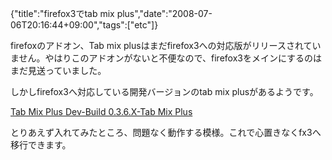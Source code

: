{"title":"firefox3でtab mix plus","date":"2008-07-06T20:16:44+09:00","tags":["etc"]}

<!-- DATE: 2008-07-06T11:16:44+00:00 -->
<!-- OLDURL: http://d.hatena.ne.jp/cou929_la/20080706/ -->


<div class="section">
<p>firefoxのアドオン、Tab mix plusはまだfirefox3への対応版がリリースされていません。やはりこのアドオンがないと不便なので、firefox3をメインにするのはまだ見送っていました。</p>
<p>しかしfirefox3へ対応している開発バージョンのtab mix plusがあるようです。</p>
<p><a href="http://tmp.garyr.net/forum/viewtopic.php?t=7031" target="_blank">Tab Mix Plus Dev-Build 0.3.6.X-Tab Mix Plus</a></p>
<p>とりあえず入れてみたところ、問題なく動作する模様。これで心置きなくfx3へ移行できます。</p>
</div>






